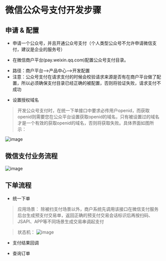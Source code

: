 # 微信公众号支付开发步骤


## 申请 & 配置

- 申请一个公众号，并且开通公众号支付（个人类型公众号不允许申请微信支付，建议是企业的服务号）

- 在微信商户平台(pay.weixin.qq.com)配置公众号支付目录。
 * 路径：商户平台-->产品中心-->开发配置
 * 注意：公众号支付在请求支付的时候会校验请求来源是否有在商户平台做了配置，所以必须确保支付目录已经正确的被配置，否则将验证失败，请求支付不成功

- 设置授权域名
> 开发公众号支付时，在统一下单接口中要求必传用户openid，而获取openid则需要您在公众平台设置获取openid的域名，只有被设置过的域名才是一个有效的获取openid的域名，否则将获取失败。具体界面如图所示：

![image](https://pay.weixin.qq.com/wiki/doc/api/img/chapter7_3_2.png)


## 微信支付业务流程
![image](https://pay.weixin.qq.com/wiki/doc/api/img/chapter7_4_1.png)



## 下单流程

- 统一下单
> 应用场景：
除被扫支付场景以外，商户系统先调用该接口在微信支付服务后台生成预支付交易单，返回正确的预支付交易会话标识后再按扫码、JSAPI、APP等不同场景生成交易串调起支付

> 状态机：
![image](https://pay.weixin.qq.com/wiki/doc/api/img/chapter9_1_0.jpg)

- 支付结果回调

- 查询订单











